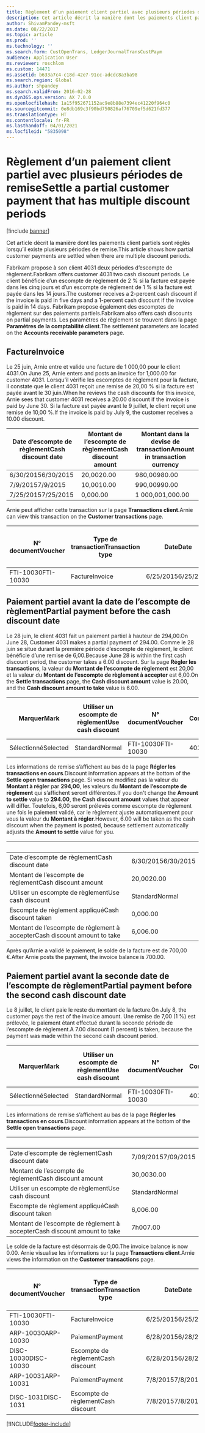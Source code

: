 ```yaml
---
title: Règlement d’un paiement client partiel avec plusieurs périodes de remise
description: Cet article décrit la manière dont les paiements client partiels sont réglés lorsqu’il existe plusieurs périodes de remise.
author: ShivamPandey-msft
ms.date: 08/22/2017
ms.topic: article
ms.prod: ''
ms.technology: ''
ms.search.form: CustOpenTrans, LedgerJournalTransCustPaym
audience: Application User
ms.reviewer: roschlom
ms.custom: 14471
ms.assetid: b633a7c4-c18d-42e7-91cc-adcdc8a3ba98
ms.search.region: Global
ms.author: shpandey
ms.search.validFrom: 2016-02-28
ms.dyn365.ops.version: AX 7.0.0
ms.openlocfilehash: 1a15f952671152ac9e8b88e7394ec41220f964c0
ms.sourcegitcommit: 0e8db169c3f90bd750826af76709ef5d621fd377
ms.translationtype: HT
ms.contentlocale: fr-FR
ms.lasthandoff: 04/01/2021
ms.locfileid: "5835098"
---
```

# <a name="settle-a-partial-customer-payment-that-has-multiple-discount-periods"></a><span data-ttu-id="5d309-103">Règlement d’un paiement client partiel avec plusieurs périodes de remise</span><span class="sxs-lookup"><span data-stu-id="5d309-103">Settle a partial customer payment that has multiple discount periods</span></span>

[!include [banner](../includes/banner.md)]

<span data-ttu-id="5d309-104">Cet article décrit la manière dont les paiements client partiels sont réglés lorsqu’il existe plusieurs périodes de remise.</span><span class="sxs-lookup"><span data-stu-id="5d309-104">This article shows how partial customer payments are settled when there are multiple discount periods.</span></span>

<span data-ttu-id="5d309-105">Fabrikam propose à son client 4031 deux périodes d’escompte de règlement.</span><span class="sxs-lookup"><span data-stu-id="5d309-105">Fabrikam offers customer 4031 two cash discount periods.</span></span> <span data-ttu-id="5d309-106">Le client bénéficie d’un escompte de règlement de 2 % si la facture est payée dans les cinq jours et d’un escompte de règlement de 1 % si la facture est payée dans les 14 jours.</span><span class="sxs-lookup"><span data-stu-id="5d309-106">The customer receives a 2-percent cash discount if the invoice is paid in five days and a 1-percent cash discount if the invoice is paid in 14 days.</span></span> <span data-ttu-id="5d309-107">Fabrikam propose également des escomptes de règlement sur des paiements partiels.</span><span class="sxs-lookup"><span data-stu-id="5d309-107">Fabrikam also offers cash discounts on partial payments.</span></span> <span data-ttu-id="5d309-108">Les paramètres de règlement se trouvent dans la page **Paramètres de la comptabilité client**.</span><span class="sxs-lookup"><span data-stu-id="5d309-108">The settlement parameters are located on the **Accounts receivable parameters** page.</span></span>

## <a name="invoice"></a><span data-ttu-id="5d309-109">Facture</span><span class="sxs-lookup"><span data-stu-id="5d309-109">Invoice</span></span>
<span data-ttu-id="5d309-110">Le 25 juin, Arnie entre et valide une facture de 1 000,00 pour le client 4031.</span><span class="sxs-lookup"><span data-stu-id="5d309-110">On June 25, Arnie enters and posts an invoice for 1,000.00 for customer 4031.</span></span> <span data-ttu-id="5d309-111">Lorsqu’il vérifie les escomptes de règlement pour la facture, il constate que le client 4031 reçoit une remise de 20,00 % si la facture est payée avant le 30 juin.</span><span class="sxs-lookup"><span data-stu-id="5d309-111">When he reviews the cash discounts for this invoice, Arnie sees that customer 4031 receives a 20.00 discount if the invoice is paid by June 30.</span></span> <span data-ttu-id="5d309-112">Si la facture est payée avant le 9 juillet, le client reçoit une remise de 10,00 %.</span><span class="sxs-lookup"><span data-stu-id="5d309-112">If the invoice is paid by July 9, the customer receives a 10.00 discount.</span></span>

| <span data-ttu-id="5d309-113">Date d’escompte de règlement</span><span class="sxs-lookup"><span data-stu-id="5d309-113">Cash discount date</span></span> | <span data-ttu-id="5d309-114">Montant de l’escompte de règlement</span><span class="sxs-lookup"><span data-stu-id="5d309-114">Cash discount amount</span></span> | <span data-ttu-id="5d309-115">Montant dans la devise de transaction</span><span class="sxs-lookup"><span data-stu-id="5d309-115">Amount in transaction currency</span></span> |
|--------------------|----------------------|--------------------------------|
| <span data-ttu-id="5d309-116">6/30/2015</span><span class="sxs-lookup"><span data-stu-id="5d309-116">6/30/2015</span></span>          | <span data-ttu-id="5d309-117">20,00</span><span class="sxs-lookup"><span data-stu-id="5d309-117">20.00</span></span>                | <span data-ttu-id="5d309-118">980,00</span><span class="sxs-lookup"><span data-stu-id="5d309-118">980.00</span></span>                         |
| <span data-ttu-id="5d309-119">7/9/2015</span><span class="sxs-lookup"><span data-stu-id="5d309-119">7/9/2015</span></span>           | <span data-ttu-id="5d309-120">10,00</span><span class="sxs-lookup"><span data-stu-id="5d309-120">10.00</span></span>                | <span data-ttu-id="5d309-121">990,00</span><span class="sxs-lookup"><span data-stu-id="5d309-121">990.00</span></span>                         |
| <span data-ttu-id="5d309-122">7/25/2015</span><span class="sxs-lookup"><span data-stu-id="5d309-122">7/25/2015</span></span>          | <span data-ttu-id="5d309-123">0,00</span><span class="sxs-lookup"><span data-stu-id="5d309-123">0.00</span></span>                 | <span data-ttu-id="5d309-124">1 000,00</span><span class="sxs-lookup"><span data-stu-id="5d309-124">1,000.00</span></span>                       |

<span data-ttu-id="5d309-125">Arnie peut afficher cette transaction sur la page **Transactions client**.</span><span class="sxs-lookup"><span data-stu-id="5d309-125">Arnie can view this transaction on the **Customer transactions** page.</span></span>

| <span data-ttu-id="5d309-126">N° document</span><span class="sxs-lookup"><span data-stu-id="5d309-126">Voucher</span></span>   | <span data-ttu-id="5d309-127">Type de transaction</span><span class="sxs-lookup"><span data-stu-id="5d309-127">Transaction type</span></span> | <span data-ttu-id="5d309-128">Date</span><span class="sxs-lookup"><span data-stu-id="5d309-128">Date</span></span>      | <span data-ttu-id="5d309-129">Facture</span><span class="sxs-lookup"><span data-stu-id="5d309-129">Invoice</span></span> | <span data-ttu-id="5d309-130">Montant au débit dans la devise de transaction</span><span class="sxs-lookup"><span data-stu-id="5d309-130">Amount in transaction currency debit</span></span> | <span data-ttu-id="5d309-131">Montant au crédit dans la devise de transaction</span><span class="sxs-lookup"><span data-stu-id="5d309-131">Amount in transaction currency credit</span></span> | <span data-ttu-id="5d309-132">Solde</span><span class="sxs-lookup"><span data-stu-id="5d309-132">Balance</span></span>  | <span data-ttu-id="5d309-133">Devise</span><span class="sxs-lookup"><span data-stu-id="5d309-133">Currency</span></span> |
|-----------|------------------|-----------|---------|--------------------------------------|---------------------------------------|----------|----------|
| <span data-ttu-id="5d309-134">FTI-10030</span><span class="sxs-lookup"><span data-stu-id="5d309-134">FTI-10030</span></span> | <span data-ttu-id="5d309-135">Facture</span><span class="sxs-lookup"><span data-stu-id="5d309-135">Invoice</span></span>          | <span data-ttu-id="5d309-136">6/25/2015</span><span class="sxs-lookup"><span data-stu-id="5d309-136">6/25/2015</span></span> | <span data-ttu-id="5d309-137">10030</span><span class="sxs-lookup"><span data-stu-id="5d309-137">10030</span></span>   | <span data-ttu-id="5d309-138">1 000,00</span><span class="sxs-lookup"><span data-stu-id="5d309-138">1,000.00</span></span>                             |                                       | <span data-ttu-id="5d309-139">1 000,00</span><span class="sxs-lookup"><span data-stu-id="5d309-139">1,000.00</span></span> | <span data-ttu-id="5d309-140">USD</span><span class="sxs-lookup"><span data-stu-id="5d309-140">USD</span></span>      |

## <a name="partial-payment-before-the-cash-discount-date"></a><span data-ttu-id="5d309-141">Paiement partiel avant la date de l’escompte de règlement</span><span class="sxs-lookup"><span data-stu-id="5d309-141">Partial payment before the cash discount date</span></span>
<span data-ttu-id="5d309-142">Le 28 juin, le client 4031 fait un paiement partiel à hauteur de 294,00.</span><span class="sxs-lookup"><span data-stu-id="5d309-142">On June 28, Customer 4031 makes a partial payment of 294.00.</span></span> <span data-ttu-id="5d309-143">Comme le 28 juin se situe durant la première période d’escompte de règlement, le client bénéficie d’une remise de 6,00.</span><span class="sxs-lookup"><span data-stu-id="5d309-143">Because June 28 is within the first cash discount period, the customer takes a 6.00 discount.</span></span> <span data-ttu-id="5d309-144">Sur la page **Régler les transactions**, la valeur du **Montant de l’escompte de règlement** est 20,00 et la valeur du **Montant de l’escompte de règlement à accepter** est 6,00.</span><span class="sxs-lookup"><span data-stu-id="5d309-144">On the **Settle transactions** page, the **Cash discount amount** value is 20.00, and the **Cash discount amount to take** value is 6.00.</span></span>

| <span data-ttu-id="5d309-145">Marquer</span><span class="sxs-lookup"><span data-stu-id="5d309-145">Mark</span></span>     | <span data-ttu-id="5d309-146">Utiliser un escompte de règlement</span><span class="sxs-lookup"><span data-stu-id="5d309-146">Use cash discount</span></span> | <span data-ttu-id="5d309-147">N° document</span><span class="sxs-lookup"><span data-stu-id="5d309-147">Voucher</span></span>   | <span data-ttu-id="5d309-148">Compte</span><span class="sxs-lookup"><span data-stu-id="5d309-148">Account</span></span> | <span data-ttu-id="5d309-149">Date</span><span class="sxs-lookup"><span data-stu-id="5d309-149">Date</span></span>      | <span data-ttu-id="5d309-150">Date d’échéance</span><span class="sxs-lookup"><span data-stu-id="5d309-150">Due date</span></span>  | <span data-ttu-id="5d309-151">Facture</span><span class="sxs-lookup"><span data-stu-id="5d309-151">Invoice</span></span> | <span data-ttu-id="5d309-152">Montant dans la devise de transaction</span><span class="sxs-lookup"><span data-stu-id="5d309-152">Amount in transaction currency</span></span> | <span data-ttu-id="5d309-153">Devise</span><span class="sxs-lookup"><span data-stu-id="5d309-153">Currency</span></span> | <span data-ttu-id="5d309-154">Montant à régler</span><span class="sxs-lookup"><span data-stu-id="5d309-154">Amount to settle</span></span> |
|----------|-------------------|-----------|---------|-----------|-----------|---------|--------------------------------|----------|------------------|
| <span data-ttu-id="5d309-155">Sélectionné</span><span class="sxs-lookup"><span data-stu-id="5d309-155">Selected</span></span> | <span data-ttu-id="5d309-156">Standard</span><span class="sxs-lookup"><span data-stu-id="5d309-156">Normal</span></span>            | <span data-ttu-id="5d309-157">FTI-10030</span><span class="sxs-lookup"><span data-stu-id="5d309-157">FTI-10030</span></span> | <span data-ttu-id="5d309-158">4031</span><span class="sxs-lookup"><span data-stu-id="5d309-158">4031</span></span>    | <span data-ttu-id="5d309-159">6/25/2015</span><span class="sxs-lookup"><span data-stu-id="5d309-159">6/25/2015</span></span> | <span data-ttu-id="5d309-160">7/25/2015</span><span class="sxs-lookup"><span data-stu-id="5d309-160">7/25/2015</span></span> | <span data-ttu-id="5d309-161">10030</span><span class="sxs-lookup"><span data-stu-id="5d309-161">10030</span></span>   | <span data-ttu-id="5d309-162">1 000,00</span><span class="sxs-lookup"><span data-stu-id="5d309-162">1,000.00</span></span>                       | <span data-ttu-id="5d309-163">USD</span><span class="sxs-lookup"><span data-stu-id="5d309-163">USD</span></span>      | <span data-ttu-id="5d309-164">294,00</span><span class="sxs-lookup"><span data-stu-id="5d309-164">294.00</span></span>           |

<span data-ttu-id="5d309-165">Les informations de remise s’affichent au bas de la page **Régler les transactions en cours**.</span><span class="sxs-lookup"><span data-stu-id="5d309-165">Discount information appears at the bottom of the **Settle open transactions** page.</span></span> <span data-ttu-id="5d309-166">Si vous ne modifiez pas la valeur du **Montant à régler** par **294,00**, les valeurs du **Montant de l’escompte de règlement** qui s’affichent seront différentes.</span><span class="sxs-lookup"><span data-stu-id="5d309-166">If you don't change the **Amount to settle** value to **294.00**, the **Cash discount amount** values that appear will differ.</span></span> <span data-ttu-id="5d309-167">Toutefois, 6,00 seront prélevés comme escompte de règlement une fois le paiement validé, car le règlement ajuste automatiquement pour vous la valeur du **Montant à régler**.</span><span class="sxs-lookup"><span data-stu-id="5d309-167">However, 6.00 will be taken as the cash discount when the payment is posted, because settlement automatically adjusts the **Amount to settle** value for you.</span></span>

| &nbsp;                       | &nbsp;    |
|------------------------------|-----------|
| <span data-ttu-id="5d309-168">Date d’escompte de règlement</span><span class="sxs-lookup"><span data-stu-id="5d309-168">Cash discount date</span></span>           | <span data-ttu-id="5d309-169">6/30/2015</span><span class="sxs-lookup"><span data-stu-id="5d309-169">6/30/2015</span></span> |
| <span data-ttu-id="5d309-170">Montant de l’escompte de règlement</span><span class="sxs-lookup"><span data-stu-id="5d309-170">Cash discount amount</span></span>         | <span data-ttu-id="5d309-171">20,00</span><span class="sxs-lookup"><span data-stu-id="5d309-171">20.00</span></span>     |
| <span data-ttu-id="5d309-172">Utiliser un escompte de règlement</span><span class="sxs-lookup"><span data-stu-id="5d309-172">Use cash discount</span></span>            | <span data-ttu-id="5d309-173">Standard</span><span class="sxs-lookup"><span data-stu-id="5d309-173">Normal</span></span>    |
| <span data-ttu-id="5d309-174">Escompte de règlement appliqué</span><span class="sxs-lookup"><span data-stu-id="5d309-174">Cash discount taken</span></span>          | <span data-ttu-id="5d309-175">0,00</span><span class="sxs-lookup"><span data-stu-id="5d309-175">0.00</span></span>      |
| <span data-ttu-id="5d309-176">Montant de l’escompte de règlement à accepter</span><span class="sxs-lookup"><span data-stu-id="5d309-176">Cash discount amount to take</span></span> | <span data-ttu-id="5d309-177">6,00</span><span class="sxs-lookup"><span data-stu-id="5d309-177">6.00</span></span>      |

<span data-ttu-id="5d309-178">Après qu’Arnie a validé le paiement, le solde de la facture est de 700,00 €.</span><span class="sxs-lookup"><span data-stu-id="5d309-178">After Arnie posts the payment, the invoice balance is 700.00.</span></span>

## <a name="partial-payment-before-the-second-cash-discount-date"></a><span data-ttu-id="5d309-179">Paiement partiel avant la seconde date de l’escompte de règlement</span><span class="sxs-lookup"><span data-stu-id="5d309-179">Partial payment before the second cash discount date</span></span>
<span data-ttu-id="5d309-180">Le 8 juillet, le client paie le reste du montant de la facture.</span><span class="sxs-lookup"><span data-stu-id="5d309-180">On July 8, the customer pays the rest of the invoice amount.</span></span> <span data-ttu-id="5d309-181">Une remise de 7,00 (1 %) est prélevée, le paiement étant effectué durant la seconde période de l’escompte de règlement.</span><span class="sxs-lookup"><span data-stu-id="5d309-181">A 7.00 discount (1 percent) is taken, because the payment was made within the second cash discount period.</span></span>

| <span data-ttu-id="5d309-182">Marquer</span><span class="sxs-lookup"><span data-stu-id="5d309-182">Mark</span></span>     | <span data-ttu-id="5d309-183">Utiliser un escompte de règlement</span><span class="sxs-lookup"><span data-stu-id="5d309-183">Use cash discount</span></span> | <span data-ttu-id="5d309-184">N° document</span><span class="sxs-lookup"><span data-stu-id="5d309-184">Voucher</span></span>   | <span data-ttu-id="5d309-185">Compte</span><span class="sxs-lookup"><span data-stu-id="5d309-185">Account</span></span> | <span data-ttu-id="5d309-186">Date</span><span class="sxs-lookup"><span data-stu-id="5d309-186">Date</span></span>      | <span data-ttu-id="5d309-187">Date d’échéance</span><span class="sxs-lookup"><span data-stu-id="5d309-187">Due date</span></span>  | <span data-ttu-id="5d309-188">Facture</span><span class="sxs-lookup"><span data-stu-id="5d309-188">Invoice</span></span> | <span data-ttu-id="5d309-189">Montant au débit dans la devise de transaction</span><span class="sxs-lookup"><span data-stu-id="5d309-189">Amount in transaction currency debit</span></span> | <span data-ttu-id="5d309-190">Montant au crédit dans la devise de transaction</span><span class="sxs-lookup"><span data-stu-id="5d309-190">Amount in transaction currency credit</span></span> | <span data-ttu-id="5d309-191">Devise</span><span class="sxs-lookup"><span data-stu-id="5d309-191">Currency</span></span> | <span data-ttu-id="5d309-192">Montant à régler</span><span class="sxs-lookup"><span data-stu-id="5d309-192">Amount to settle</span></span> |
|----------|-------------------|-----------|---------|-----------|-----------|---------|--------------------------------------|---------------------------------------|----------|------------------|
| <span data-ttu-id="5d309-193">Sélectionné</span><span class="sxs-lookup"><span data-stu-id="5d309-193">Selected</span></span> | <span data-ttu-id="5d309-194">Standard</span><span class="sxs-lookup"><span data-stu-id="5d309-194">Normal</span></span>            | <span data-ttu-id="5d309-195">FTI-10030</span><span class="sxs-lookup"><span data-stu-id="5d309-195">FTI-10030</span></span> | <span data-ttu-id="5d309-196">4031</span><span class="sxs-lookup"><span data-stu-id="5d309-196">4031</span></span>    | <span data-ttu-id="5d309-197">6/25/2015</span><span class="sxs-lookup"><span data-stu-id="5d309-197">6/25/2015</span></span> | <span data-ttu-id="5d309-198">7/25/2015</span><span class="sxs-lookup"><span data-stu-id="5d309-198">7/25/2015</span></span> | <span data-ttu-id="5d309-199">10030</span><span class="sxs-lookup"><span data-stu-id="5d309-199">10030</span></span>   | <span data-ttu-id="5d309-200">700,00</span><span class="sxs-lookup"><span data-stu-id="5d309-200">700.00</span></span>                               |                                       | <span data-ttu-id="5d309-201">USD</span><span class="sxs-lookup"><span data-stu-id="5d309-201">USD</span></span>      | <span data-ttu-id="5d309-202">693,00</span><span class="sxs-lookup"><span data-stu-id="5d309-202">693.00</span></span>           |

<span data-ttu-id="5d309-203">Les informations de remise s’affichent au bas de la page **Régler les transactions en cours**.</span><span class="sxs-lookup"><span data-stu-id="5d309-203">Discount information appears at the bottom of the **Settle open transactions** page.</span></span>

| &nbsp;                       | &nbsp;    |
|------------------------------|-----------|
| <span data-ttu-id="5d309-204">Date d’escompte de règlement</span><span class="sxs-lookup"><span data-stu-id="5d309-204">Cash discount date</span></span>           | <span data-ttu-id="5d309-205">7/09/2015</span><span class="sxs-lookup"><span data-stu-id="5d309-205">7/09/2015</span></span> |
| <span data-ttu-id="5d309-206">Montant de l’escompte de règlement</span><span class="sxs-lookup"><span data-stu-id="5d309-206">Cash discount amount</span></span>         | <span data-ttu-id="5d309-207">30,00</span><span class="sxs-lookup"><span data-stu-id="5d309-207">30.00</span></span>     |
| <span data-ttu-id="5d309-208">Utiliser un escompte de règlement</span><span class="sxs-lookup"><span data-stu-id="5d309-208">Use cash discount</span></span>            | <span data-ttu-id="5d309-209">Standard</span><span class="sxs-lookup"><span data-stu-id="5d309-209">Normal</span></span>    |
| <span data-ttu-id="5d309-210">Escompte de règlement appliqué</span><span class="sxs-lookup"><span data-stu-id="5d309-210">Cash discount taken</span></span>          | <span data-ttu-id="5d309-211">6,00</span><span class="sxs-lookup"><span data-stu-id="5d309-211">6.00</span></span>      |
| <span data-ttu-id="5d309-212">Montant de l’escompte de règlement à accepter</span><span class="sxs-lookup"><span data-stu-id="5d309-212">Cash discount amount to take</span></span> | <span data-ttu-id="5d309-213">7h00</span><span class="sxs-lookup"><span data-stu-id="5d309-213">7.00</span></span>      |

<span data-ttu-id="5d309-214">Le solde de la facture est désormais de 0,00.</span><span class="sxs-lookup"><span data-stu-id="5d309-214">The invoice balance is now 0.00.</span></span> <span data-ttu-id="5d309-215">Arnie visualise les informations sur la page **Transactions client**.</span><span class="sxs-lookup"><span data-stu-id="5d309-215">Arnie views the information on the **Customer transactions** page.</span></span>

| <span data-ttu-id="5d309-216">N° document</span><span class="sxs-lookup"><span data-stu-id="5d309-216">Voucher</span></span>    | <span data-ttu-id="5d309-217">Type de transaction</span><span class="sxs-lookup"><span data-stu-id="5d309-217">Transaction type</span></span> | <span data-ttu-id="5d309-218">Date</span><span class="sxs-lookup"><span data-stu-id="5d309-218">Date</span></span>      | <span data-ttu-id="5d309-219">Facture</span><span class="sxs-lookup"><span data-stu-id="5d309-219">Invoice</span></span> | <span data-ttu-id="5d309-220">Montant au débit dans la devise de transaction</span><span class="sxs-lookup"><span data-stu-id="5d309-220">Amount in transaction currency debit</span></span> | <span data-ttu-id="5d309-221">Montant au crédit dans la devise de transaction</span><span class="sxs-lookup"><span data-stu-id="5d309-221">Amount in transaction currency credit</span></span> | <span data-ttu-id="5d309-222">Solde</span><span class="sxs-lookup"><span data-stu-id="5d309-222">Balance</span></span> | <span data-ttu-id="5d309-223">Devise</span><span class="sxs-lookup"><span data-stu-id="5d309-223">Currency</span></span> |
|------------|------------------|-----------|---------|--------------------------------------|---------------------------------------|---------|----------|
| <span data-ttu-id="5d309-224">FTI-10030</span><span class="sxs-lookup"><span data-stu-id="5d309-224">FTI-10030</span></span>  | <span data-ttu-id="5d309-225">Facture</span><span class="sxs-lookup"><span data-stu-id="5d309-225">Invoice</span></span>          | <span data-ttu-id="5d309-226">6/25/2015</span><span class="sxs-lookup"><span data-stu-id="5d309-226">6/25/2015</span></span> | <span data-ttu-id="5d309-227">10030</span><span class="sxs-lookup"><span data-stu-id="5d309-227">10030</span></span>   | <span data-ttu-id="5d309-228">1 000,00</span><span class="sxs-lookup"><span data-stu-id="5d309-228">1,000.00</span></span>                             |                                       | <span data-ttu-id="5d309-229">0,00</span><span class="sxs-lookup"><span data-stu-id="5d309-229">0.00</span></span>    | <span data-ttu-id="5d309-230">USD</span><span class="sxs-lookup"><span data-stu-id="5d309-230">USD</span></span>      |
| <span data-ttu-id="5d309-231">ARP-10030</span><span class="sxs-lookup"><span data-stu-id="5d309-231">ARP-10030</span></span>  |  <span data-ttu-id="5d309-232">Paiement</span><span class="sxs-lookup"><span data-stu-id="5d309-232">Payment</span></span>         | <span data-ttu-id="5d309-233">6/28/2015</span><span class="sxs-lookup"><span data-stu-id="5d309-233">6/28/2015</span></span> |         |                                      | <span data-ttu-id="5d309-234">294,00</span><span class="sxs-lookup"><span data-stu-id="5d309-234">294.00</span></span>                                | <span data-ttu-id="5d309-235">0,00</span><span class="sxs-lookup"><span data-stu-id="5d309-235">0.00</span></span>    | <span data-ttu-id="5d309-236">USD</span><span class="sxs-lookup"><span data-stu-id="5d309-236">USD</span></span>      |
| <span data-ttu-id="5d309-237">DISC-10030</span><span class="sxs-lookup"><span data-stu-id="5d309-237">DISC-10030</span></span> |  <span data-ttu-id="5d309-238">Escompte de règlement</span><span class="sxs-lookup"><span data-stu-id="5d309-238">Cash discount</span></span>   | <span data-ttu-id="5d309-239">6/28/2015</span><span class="sxs-lookup"><span data-stu-id="5d309-239">6/28/2015</span></span> |         |                                      | <span data-ttu-id="5d309-240">6,00</span><span class="sxs-lookup"><span data-stu-id="5d309-240">6.00</span></span>                                  | <span data-ttu-id="5d309-241">0,00</span><span class="sxs-lookup"><span data-stu-id="5d309-241">0.00</span></span>    | <span data-ttu-id="5d309-242">USD</span><span class="sxs-lookup"><span data-stu-id="5d309-242">USD</span></span>      |
| <span data-ttu-id="5d309-243">ARP-10031</span><span class="sxs-lookup"><span data-stu-id="5d309-243">ARP-10031</span></span>  |  <span data-ttu-id="5d309-244">Paiement</span><span class="sxs-lookup"><span data-stu-id="5d309-244">Payment</span></span>         | <span data-ttu-id="5d309-245">7/8/2015</span><span class="sxs-lookup"><span data-stu-id="5d309-245">7/8/2015</span></span>  |         |                                      | <span data-ttu-id="5d309-246">693,00</span><span class="sxs-lookup"><span data-stu-id="5d309-246">693.00</span></span>                                | <span data-ttu-id="5d309-247">0,00</span><span class="sxs-lookup"><span data-stu-id="5d309-247">0.00</span></span>    | <span data-ttu-id="5d309-248">USD</span><span class="sxs-lookup"><span data-stu-id="5d309-248">USD</span></span>      |
| <span data-ttu-id="5d309-249">DISC-1031</span><span class="sxs-lookup"><span data-stu-id="5d309-249">DISC-1031</span></span>  |  <span data-ttu-id="5d309-250">Escompte de règlement</span><span class="sxs-lookup"><span data-stu-id="5d309-250">Cash discount</span></span>   | <span data-ttu-id="5d309-251">7/8/2015</span><span class="sxs-lookup"><span data-stu-id="5d309-251">7/8/2015</span></span>  |         |                                      | <span data-ttu-id="5d309-252">7h00</span><span class="sxs-lookup"><span data-stu-id="5d309-252">7.00</span></span>                                  | <span data-ttu-id="5d309-253">0,00</span><span class="sxs-lookup"><span data-stu-id="5d309-253">0.00</span></span>    | <span data-ttu-id="5d309-254">USD</span><span class="sxs-lookup"><span data-stu-id="5d309-254">USD</span></span>      |







[!INCLUDE[footer-include](../../includes/footer-banner.md)]